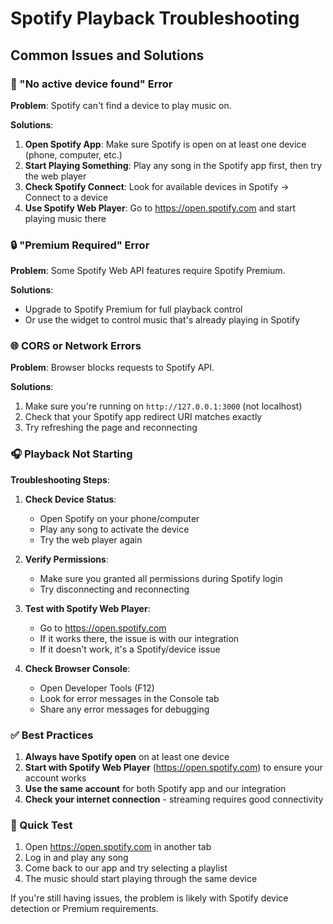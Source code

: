 # Spotify Playback Troubleshooting

## Common Issues and Solutions

### 🎵 "No active device found" Error

**Problem**: Spotify can't find a device to play music on.

**Solutions**:
1. **Open Spotify App**: Make sure Spotify is open on at least one device (phone, computer, etc.)
2. **Start Playing Something**: Play any song in the Spotify app first, then try the web player
3. **Check Spotify Connect**: Look for available devices in Spotify → Connect to a device
4. **Use Spotify Web Player**: Go to https://open.spotify.com and start playing music there

### 🔒 "Premium Required" Error

**Problem**: Some Spotify Web API features require Spotify Premium.

**Solutions**:
- Upgrade to Spotify Premium for full playback control
- Or use the widget to control music that's already playing in Spotify

### 🌐 CORS or Network Errors

**Problem**: Browser blocks requests to Spotify API.

**Solutions**:
1. Make sure you're running on `http://127.0.0.1:3000` (not localhost)
2. Check that your Spotify app redirect URI matches exactly
3. Try refreshing the page and reconnecting

### 🎧 Playback Not Starting

**Troubleshooting Steps**:

1. **Check Device Status**:
   - Open Spotify on your phone/computer
   - Play any song to activate the device
   - Try the web player again

2. **Verify Permissions**:
   - Make sure you granted all permissions during Spotify login
   - Try disconnecting and reconnecting

3. **Test with Spotify Web Player**:
   - Go to https://open.spotify.com
   - If it works there, the issue is with our integration
   - If it doesn't work, it's a Spotify/device issue

4. **Check Browser Console**:
   - Open Developer Tools (F12)
   - Look for error messages in the Console tab
   - Share any error messages for debugging

### ✅ Best Practices

1. **Always have Spotify open** on at least one device
2. **Start with Spotify Web Player** (https://open.spotify.com) to ensure your account works
3. **Use the same account** for both Spotify app and our integration
4. **Check your internet connection** - streaming requires good connectivity

### 🔧 Quick Test

1. Open https://open.spotify.com in another tab
2. Log in and play any song
3. Come back to our app and try selecting a playlist
4. The music should start playing through the same device

If you're still having issues, the problem is likely with Spotify device detection or Premium requirements.